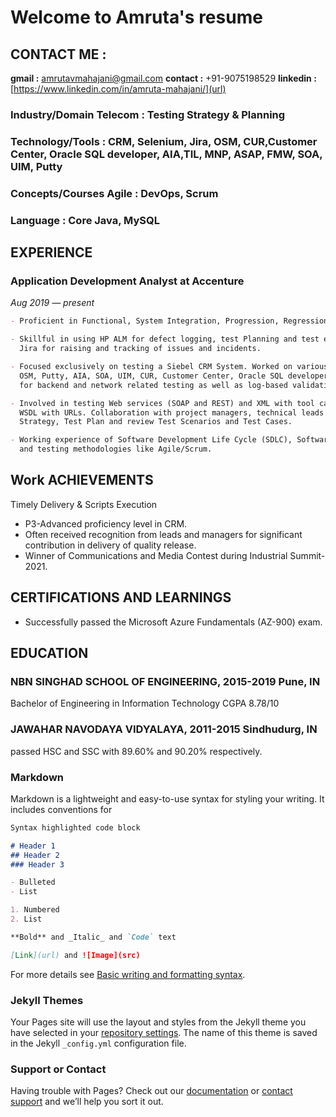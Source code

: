 # Welcome to Amruta's resume

## CONTACT ME :
**gmail :** amrutavmahajani@gmail.com  **contact :** +91-9075198529  **linkedin :** [https://www.linkedin.com/in/amruta-mahajani/](url)


### Industry/Domain Telecom : Testing Strategy & Planning
### Technology/Tools        : CRM, Selenium, Jira, OSM, CUR,Customer Center, Oracle SQL developer, AIA,TIL, MNP, ASAP, FMW, SOA, UIM, Putty
### Concepts/Courses Agile  : DevOps, Scrum
### Language                : Core Java, MySQL

## EXPERIENCE
### Application Development Analyst at Accenture 
_Aug 2019 — present_

```markdown
- Proficient in Functional, System Integration, Progression, Regression, Sanity and Negative Testing. 

- Skillful in using HP ALM for defect logging, test Planning and test execution. Experienced in using 
  Jira for raising and tracking of issues and incidents. 

- Focused exclusively on testing a Siebel CRM System. Worked on various tools and systems like 
  OSM, Putty, AIA, SOA, UIM, CUR, Customer Center, Oracle SQL developer, TIL, MNP, ASAP, FMW 
  for backend and network related testing as well as log-based validations.

- Involved in testing Web services (SOAP and REST) and XML with tool called SOAP UI for the local 
  WSDL with URLs. Collaboration with project managers, technical leads and BAs for developing Test 
  Strategy, Test Plan and review Test Scenarios and Test Cases. 

- Working experience of Software Development Life Cycle (SDLC), Software Testing Life Cycle (STLC) 
  and testing methodologies like Agile/Scrum.
```

## Work ACHIEVEMENTS
 
Timely Delivery & Scripts Execution
- P3-Advanced proficiency level in CRM. 
- Often received recognition from leads and managers for significant contribution in delivery of 
  quality release. 
- Winner of Communications and Media Contest during Industrial Summit- 2021.

## CERTIFICATIONS AND LEARNINGS

- Successfully passed the Microsoft Azure Fundamentals (AZ-900) exam.

## EDUCATION

### NBN SINGHAD SCHOOL OF ENGINEERING, 2015-2019 Pune, IN
Bachelor of Engineering in Information Technology CGPA 8.78/10

### JAWAHAR NAVODAYA VIDYALAYA, 2011-2015 Sindhudurg, IN 
passed HSC and SSC with 89.60% and 90.20% respectively.


### Markdown

Markdown is a lightweight and easy-to-use syntax for styling your writing. It includes conventions for

```markdown
Syntax highlighted code block

# Header 1
## Header 2
### Header 3

- Bulleted
- List

1. Numbered
2. List

**Bold** and _Italic_ and `Code` text

[Link](url) and ![Image](src)
```

For more details see [Basic writing and formatting syntax](https://docs.github.com/en/github/writing-on-github/getting-started-with-writing-and-formatting-on-github/basic-writing-and-formatting-syntax).

### Jekyll Themes

Your Pages site will use the layout and styles from the Jekyll theme you have selected in your [repository settings](https://github.com/amruta23897/amruta23897.github.io/settings/pages). The name of this theme is saved in the Jekyll `_config.yml` configuration file.

### Support or Contact

Having trouble with Pages? Check out our [documentation](https://docs.github.com/categories/github-pages-basics/) or [contact support](https://support.github.com/contact) and we’ll help you sort it out.
